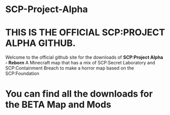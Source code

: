 # SCP-Project-Alpha
# THIS IS THE OFFICIAL SCP:PROJECT ALPHA GITHUB.
Welcome to the official github site for the downloads of **SCP:Project Alpha - Reborn**
A Minecraft map that has a mix of SCP:Secret Laboratory and SCP:Containment Breach to make a horror map based on the SCP:Foundation

# You can find all the downloads for the BETA Map and Mods
